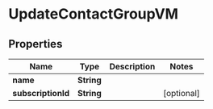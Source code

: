 

# UpdateContactGroupVM


## Properties

Name | Type | Description | Notes
------------ | ------------- | ------------- | -------------
**name** | **String** |  | 
**subscriptionId** | **String** |  |  [optional]



